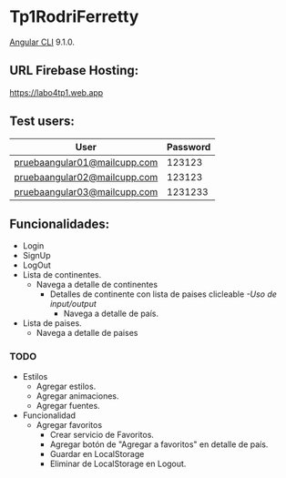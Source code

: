 # Tp1RodriFerretty
[Angular CLI](https://github.com/angular/angular-cli) 9.1.0.

## URL Firebase Hosting:
 https://labo4tp1.web.app 

## Test users:
User                          | Password
----------------------------- | -------------
pruebaangular01@mailcupp.com  | 123123
pruebaangular02@mailcupp.com  | 123123
pruebaangular03@mailcupp.com  | 1231233

## Funcionalidades:
* Login
* SignUp
* LogOut
* Lista de continentes.
  * Navega a detalle de continentes
    * Detalles de continente con lista de paises clicleable _-Uso de input/output_
      * Navega a detalle de país.
* Lista de paises.
  * Navega a detalle de paises

### TODO ###
* Estilos
  * Agregar estilos.
  * Agregar animaciones.
  * Agregar fuentes.
* Funcionalidad
  * Agregar favoritos 
    * Crear servicio de Favoritos.
    * Agregar botón de "Agregar a favoritos" en detalle de país.
    * Guardar en LocalStorage
    * Eliminar de LocalStorage en Logout.
